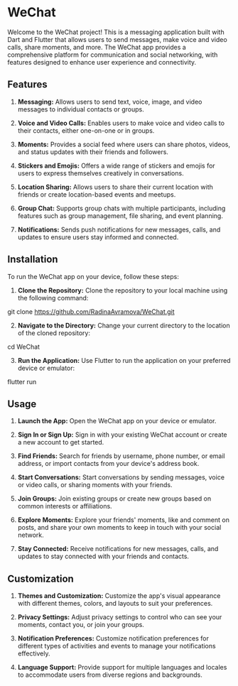 # WeChat
Welcome to the WeChat project! This is a messaging application built with Dart and Flutter that allows users to send messages, make voice and video calls, share moments, and more. The WeChat app provides a comprehensive platform for communication and social networking, with features designed to enhance user experience and connectivity.

## Features
1. **Messaging:** Allows users to send text, voice, image, and video messages to individual contacts or groups.

2. **Voice and Video Calls:** Enables users to make voice and video calls to their contacts, either one-on-one or in groups.

3. **Moments:** Provides a social feed where users can share photos, videos, and status updates with their friends and followers.

4. **Stickers and Emojis:** Offers a wide range of stickers and emojis for users to express themselves creatively in conversations.

5. **Location Sharing:** Allows users to share their current location with friends or create location-based events and meetups.

6. **Group Chat:** Supports group chats with multiple participants, including features such as group management, file sharing, and event planning.

7. **Notifications:** Sends push notifications for new messages, calls, and updates to ensure users stay informed and connected.

## Installation
To run the WeChat app on your device, follow these steps:

1. **Clone the Repository:** Clone the repository to your local machine using the following command:

git clone https://github.com/RadinaAvramova/WeChat.git

2. **Navigate to the Directory:** Change your current directory to the location of the cloned repository:

cd WeChat

3. **Run the Application:** Use Flutter to run the application on your preferred device or emulator:

flutter run

## Usage
1. **Launch the App:** Open the WeChat app on your device or emulator.

2. **Sign In or Sign Up:** Sign in with your existing WeChat account or create a new account to get started.

3. **Find Friends:** Search for friends by username, phone number, or email address, or import contacts from your device's address book.

4. **Start Conversations:** Start conversations by sending messages, voice or video calls, or sharing moments with your friends.

5. **Join Groups:** Join existing groups or create new groups based on common interests or affiliations.

6. **Explore Moments:** Explore your friends' moments, like and comment on posts, and share your own moments to keep in touch with your social network.

7. **Stay Connected:** Receive notifications for new messages, calls, and updates to stay connected with your friends and contacts.

## Customization
1. **Themes and Customization:** Customize the app's visual appearance with different themes, colors, and layouts to suit your preferences.

2. **Privacy Settings:** Adjust privacy settings to control who can see your moments, contact you, or join your groups.

3. **Notification Preferences:** Customize notification preferences for different types of activities and events to manage your notifications effectively.

4. **Language Support:** Provide support for multiple languages and locales to accommodate users from diverse regions and backgrounds.

